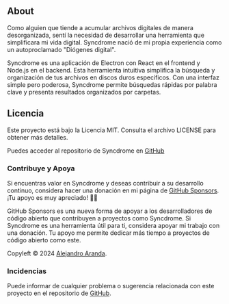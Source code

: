 ## About

Como alguien que tiende a acumular archivos digitales de manera desorganizada, sentí la necesidad de desarrollar una herramienta que simplificara mi vida digital. Syncdrome nació de mi propia experiencia como un autoproclamado "Diógenes digital".

Syncdrome es una aplicación de Electron con React en el frontend y Node.js en el backend. Esta herramienta intuitiva simplifica la búsqueda y organización de tus archivos en discos duros específicos. Con una interfaz simple pero poderosa, Syncdrome permite búsquedas rápidas por palabra clave y presenta resultados organizados por carpetas.

## Licencia

Este proyecto está bajo la Licencia MIT. Consulta el archivo LICENSE para obtener más detalles.

Puedes acceder al repositorio de Syncdrome en [GitHub](https://github.com/alexwing/Syncdrome)

### Contribuye y Apoya

Si encuentras valor en Syncdrome y deseas contribuir a su desarrollo continuo, considera hacer una donación en mi página de [GitHub Sponsors](https://github.com/sponsors/alexwing). ¡Tu apoyo es muy apreciado! 🚀✨

GitHub Sponsors es una nueva forma de apoyar a los desarrolladores de código abierto que contribuyen a proyectos como Syncdrome. Si Syncdrome es una herramienta útil para ti, considera apoyar mi trabajo con una donación. Tu apoyo me permite dedicar más tiempo a proyectos de código abierto como este.



Copyleft © 2024 [Alejandro Aranda](https://aaranda.es/).

### Incidencias

Puede informar de cualquier problema o sugerencia relacionada con este proyecto en el repositorio de [GitHub](https://github.com/alexwing/Syncdrome/issues).
